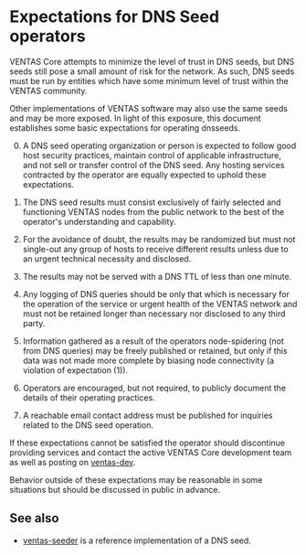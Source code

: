 Expectations for DNS Seed operators
====================================

VENTAS Core attempts to minimize the level of trust in DNS seeds,
but DNS seeds still pose a small amount of risk for the network.
As such, DNS seeds must be run by entities which have some minimum
level of trust within the VENTAS community.

Other implementations of VENTAS software may also use the same
seeds and may be more exposed. In light of this exposure, this
document establishes some basic expectations for operating dnsseeds.

0. A DNS seed operating organization or person is expected to follow good
host security practices, maintain control of applicable infrastructure,
and not sell or transfer control of the DNS seed. Any hosting services
contracted by the operator are equally expected to uphold these expectations.

1. The DNS seed results must consist exclusively of fairly selected and
functioning VENTAS nodes from the public network to the best of the
operator's understanding and capability.

2. For the avoidance of doubt, the results may be randomized but must not
single-out any group of hosts to receive different results unless due to an
urgent technical necessity and disclosed.

3. The results may not be served with a DNS TTL of less than one minute.

4. Any logging of DNS queries should be only that which is necessary
for the operation of the service or urgent health of the VENTAS
network and must not be retained longer than necessary nor disclosed
to any third party.

5. Information gathered as a result of the operators node-spidering
(not from DNS queries) may be freely published or retained, but only
if this data was not made more complete by biasing node connectivity
(a violation of expectation (1)).

6. Operators are encouraged, but not required, to publicly document the
details of their operating practices.

7. A reachable email contact address must be published for inquiries
related to the DNS seed operation.

If these expectations cannot be satisfied the operator should
discontinue providing services and contact the active VENTAS
Core development team as well as posting on
[ventas-dev](https://groups.google.com/forum/#!forum/ventas-dev).

Behavior outside of these expectations may be reasonable in some
situations but should be discussed in public in advance.

See also
----------
- [ventas-seeder](https://github.com/pooler/ventas-seeder) is a reference implementation of a DNS seed.
